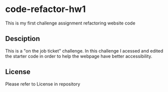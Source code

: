 # code-refactor-hw1
This is my first challenge assignment refactoring website code 

## Desciption 
This is a "on the job ticket" challenge. In this challenge I acessed and edited the starter code in order to help the webpage have better accessibility. 

## License 
Please refer to License in repository 

